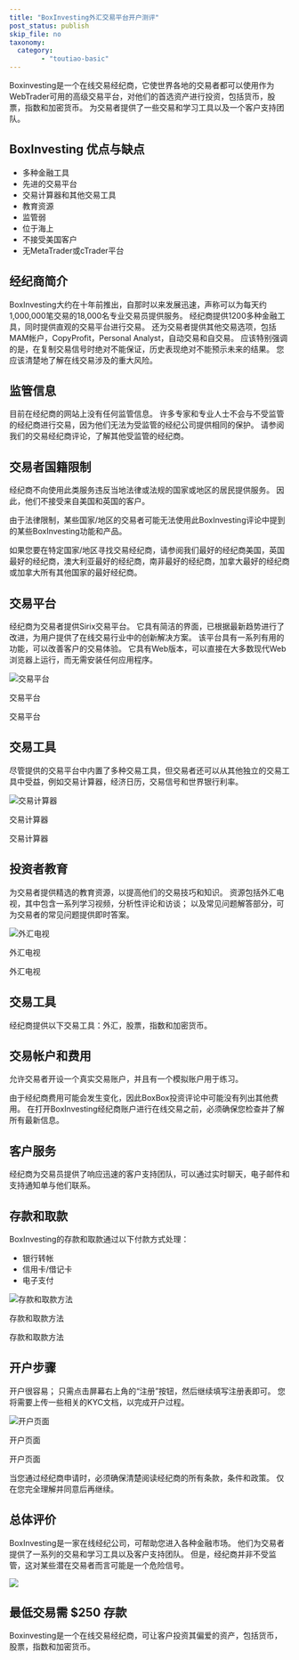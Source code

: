 ```yaml
---
title: "BoxInvesting外汇交易平台开户测评"
post_status: publish
skip_file: no
taxonomy:
  category:
        - "toutiao-basic"
---
```


Boxinvesting是一个在线交易经纪商，它使世界各地的交易者都可以使用作为WebTrader可用的高级交易平台，对他们的首选资产进行投资，包括货币，股票，指数和加密货币。 为交易者提供了一些交易和学习工具以及一个客户支持团队。

## BoxInvesting 优点与缺点

- 多种金融工具
- 先进的交易平台
- 交易计算器和其他交易工具
- 教育资源
- 监管弱
- 位于海上
- 不接受美国客户
- 无MetaTrader或cTrader平台

## 经纪商简介

BoxInvesting大约在十年前推出，自那时以来发展迅速，声称可以为每天约1,000,000笔交易的18,000名专业交易员提供服务。 经纪商提供1200多种金融工具，同时提供直观的交易平台进行交易。 还为交易者提供其他交易选项，包括MAM帐户，CopyProfit，Personal Analyst，自动交易和自交易。 应该特别强调的是，在复制交易信号时绝对不能保证，历史表现绝对不能预示未来的结果。 您应该清楚地了解在线交易涉及的重大风险。

## 监管信息

目前在经纪商的网站上没有任何监管信息。 许多专家和专业人士不会与不受监管的经纪商进行交易，因为他们无法为受监管的经纪公司提供相同的保护。 请参阅我们的交易经纪商评论，了解其他受监管的经纪商。

## 交易者国籍限制

经纪商不向使用此类服务​​违反当地法律或法规的国家或地区的居民提供服务。 因此，他们不接受来自美国和英国的客户。

由于法律限制，某些国家/地区的交易者可能无法使用此BoxInvesting评论中提到的某些BoxInvesting功能和产品。

如果您要在特定国家/地区寻找交易经纪商，请参阅我们最好的经纪商美国，英国最好的经纪商，澳大利亚最好的经纪商，南非最好的经纪商，加拿大最好的经纪商或加拿大所有其他国家的最好经纪商。

## 交易平台

经纪商为交易者提供Sirix交易平台。 它具有简洁的界面，已根据最新趋势进行了改进，为用户提供了在线交易行业中的创新解决方案。 该平台具有一系列有用的功能，可以改善客户的交易体验。 它具有Web版本，可以直接在大多数现代Web浏览器上运行，而无需安装任何应用程序。

![交易平台](https://cdn.fendou.la/funstoutiao/2020/12/BoxInvesting-Review-Trading-Platform.jpg "交易平台")

交易平台

交易平台

## 交易工具

尽管提供的交易平台中内置了多种交易工具，但交易者还可以从其他独立的交易工具中受益，例如交易计算器，经济日历，交易信号和世界银行利率。

![交易计算器](https://cdn.fendou.la/funstoutiao/2020/12/Box-Investing-Review-Trading-Calculator-.jpg "交易计算器")

交易计算器

交易计算器

## 投资者教育

为交易者提供精选的教育资源，以提高他们的交易技巧和知识。 资源包括外汇电视，其中包含一系列学习视频，分析性评论和访谈； 以及常见问题解答部分，可为交易者的常见问题提供即时答案。

![外汇电视](https://cdn.fendou.la/funstoutiao/2020/12/BoxInvesting-Review-Forex-TV.jpg "外汇电视")

外汇电视

外汇电视

## 交易工具

经纪商提供以下交易工具：外汇，股票，指数和加密货币。

## 交易帐户和费用

允许交易者开设一个真实交易账户，并且有一个模拟账户用于练习。

由于经纪商费用可能会发生变化，因此BoxBox投资评论中可能没有列出其他费用。 在打开BoxInvesting经纪商账户进行在线交易之前，必须确保您检查并了解所有最新信息。

## 客户服务

经纪商为交易员提供了响应迅速的客户支持团队，可以通过实时聊天，电子邮件和支持通知单与他们联系。

## 存款和取款

BoxInvesting的存款和取款通过以下付款方式处理：

- 银行转帐
- 信用卡/借记卡
- 电子支付

![存款和取款方法](https://cdn.fendou.la/funstoutiao/2020/12/BoxInvesting-Review-Deposit-and-Withdrawal-Methods-1024x94.jpg "存款和取款方法")

存款和取款方法

存款和取款方法

## 开户步骤

开户很容易； 只需点击屏幕右上角的“注册”按钮，然后继续填写注册表即可。 您将需要上传一些相关的KYC文档，以完成开户过程。

![开户页面](https://cdn.fendou.la/funstoutiao/2020/12/Box-Investing-Review-Account-Opening-Page.jpg "开户页面")

开户页面

开户页面

当您通过经纪商申请时，必须确保清楚阅读经纪商的所有条款，条件和政策。 仅在您完全理解并同意后再继续。

## 总体评价

BoxInvesting是一家在线经纪公司，可帮助您进入各种金融市场。 他们为交易者提供了一系列的交易和学习工具以及客户支持团队。 但是，经纪商并非不受监管，这对某些潜在交易者而言可能是一个危险信号。

![](https://cdn.fendou.la/funstoutiao/2020/12/BoxInvesting-Logo.png)

## 最低交易需 **$250** 存款

Boxinvesting是一个在线交易经纪商，可让客户投资其偏爱的资产，包括货币，股票，指数和加密货币。
